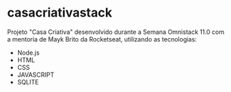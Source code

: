 # casacriativastack

Projeto "Casa Criativa" desenvolvido durante a Semana Omnistack 11.0 com a mentoria de Mayk Brito da Rocketseat, utilizando as tecnologias:

 - Node.js
 - HTML
 - CSS
 - JAVASCRIPT
 - SQLITE
 
 
